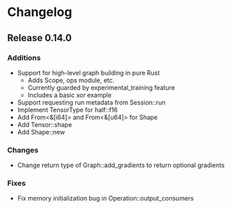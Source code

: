 # Changelog

## Release 0.14.0

### Additions

- Support for high-level graph building in pure Rust
  - Adds Scope, ops module, etc.
  - Currently guarded by experimental_training feature
  - Includes a basic xor example
- Support requesting run metadata from Session::run
- Implement TensorType for half::f16
- Add From<&[i64]> and From<&[u64]> for Shape
- Add Tensor::shape
- Add Shape::new

### Changes

- Change return type of Graph::add_gradients to return optional gradients

### Fixes

- Fix memory initialization bug in Operation::output_consumers
